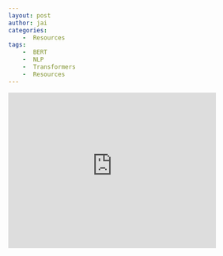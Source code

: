 ```yaml
---
layout: post
author: jai
categories: 
    -  Resources
tags:
    -  BERT
    -  NLP
    -  Transformers
    -  Resources
---
```


<div class="video-container">
    <iframe width="420" height="315" src="https://www.youtube.com/embed/knTc-NQSjKA" frameborder="0" allow="accelerometer; clipboard-write; encrypted-media; gyroscope; picture-in-picture" allowfullscreen></iframe>
</div>